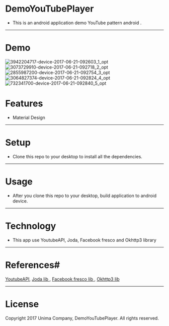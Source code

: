 # DemoYouTubePlayer #

* This is an android application demo YouTube pattern android .
* * *
# Demo #
![3942204717-device-2017-06-21-092603_1_opt](https://user-images.githubusercontent.com/35825495/35423436-4fb7b7c0-0280-11e8-8f55-16c6e68c4335.png
)
![3073729910-device-2017-06-21-092718_2_opt](https://user-images.githubusercontent.com/35825495/35423438-5269d6ce-0280-11e8-9f4a-56c81d8f0e37.png
)
![2855987200-device-2017-06-21-092754_3_opt](https://user-images.githubusercontent.com/35825495/35423441-544de2fa-0280-11e8-9620-5d68a8161c86.png
)
![3064827374-device-2017-06-21-092824_4_opt](https://user-images.githubusercontent.com/35825495/35423442-56ce8750-0280-11e8-90d6-d409fc4c90e2.png
)
![732341700-device-2017-06-21-092840_5_opt](https://user-images.githubusercontent.com/35825495/35423446-58cf3388-0280-11e8-8cb4-4fc93895fec4.png
)


# Features #
* Material Design

***
# Setup #
* Clone this repo to your desktop to install all the dependencies.

---
# Usage #
* After you clone this repo to your desktop, build application to android device.

***
# Technology #
* This app use YoutubeAPI, Joda, Facebook fresco and Okhttp3 library

***
# References#
[YoutubeAPI](https://developers.](https://bitbucket.org/repo/Ag677Bn/images/87011893-device-2017-06-21-092754_3_opt.png)google.com/youtube/documentation/), 
[Joda lib ](http://www.joda.org/joda-time/), 
[Facebook fresco lib ](http://frescolib.org/docs/), 
[Okhttp3 lib](https://square.github.io/okhttp/3.x/okhttp/)

---

# License #
Copyright 2017 Unima Company, DemoYouTubePlayer.
All rights reserved.
